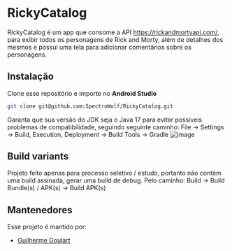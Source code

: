 # RickyCatalog

RickyCatalog é um app que consome a API https://rickandmortyapi.com/, para exibir todos os personagens de Rick and Morty, além de detalhes dos mesmos e possui uma tela para adicionar comentários sobre os personagens.

## Instalação
Clone esse repositório e importe no **Android Studio**
```bash
git clone git@github.com:SpectroWolf/RickyCatalog.git
```
Garanta que sua versão do JDK seja o Java 17 para evitar possíveis problemas de compatibilidade, seguindo seguinte caminho: File -> Settings -> Build, Execution, Deployment -> Build Tools -> Gradle
![image](https://github.com/SpectroWolf/RickyCatalog/assets/52512867/0dfaabc2-d45a-4b5a-a88f-76f90129760f)

## Build variants
Projeto feito apenas para processo seletivo / estudo, portanto não contém uma build assinada, gerar uma build de debug. Pelo caminho: Build -> Build Bundle(s) / APK(s) -> Build APK(s)

## Mantenedores
Esse projeto é mantido por:
* [Guilherme Goulart]([http://github.com/framundo](https://github.com/SpectroWolf))
